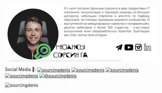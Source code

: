 <img src="https://github.com/SourcingDenis/sourcingdenis/blob/master/CleanShot%202022-02-20%20at%2017.08.56%402x.png">


<p align="left">Social Media 🔗:
<a href="https://twitter.com/sourcingdenis" target="blank"><img align="center" src="https://cdn.jsdelivr.net/npm/simple-icons@3.0.1/icons/twitter.svg" alt="sourcingdenis" height="20" width="20" /></a>
<a href="https://linkedin.com/in/sourcingdenis" target="blank"><img align="center" src="https://cdn.jsdelivr.net/npm/simple-icons@3.0.1/icons/linkedin.svg" alt="sourcingdenis" height="20" width="20" /></a>
<a href="https://fb.com/sourcingdenis" target="blank"><img align="center" src="https://cdn.jsdelivr.net/npm/simple-icons@3.0.1/icons/facebook.svg" alt="sourcingdenis" height="20" width="20" /></a>
<a href="https://instagram.com/sourcingdenis" target="blank"><img align="center" src="https://cdn.jsdelivr.net/npm/simple-icons@3.0.1/icons/instagram.svg" alt="sourcingdenis" height="20" width="20" /></a>
<a href="https://medium.com/@sourcingdenis" target="blank"><img align="center" src="https://cdn.jsdelivr.net/npm/simple-icons@3.0.1/icons/medium.svg" alt="@sourcingdenis" height="20" width="20" /></a>
</p>

<p align="left"> <img src="https://komarev.com/ghpvc/?username=sourcingdenis" alt="sourcingdenis" /> </p>
